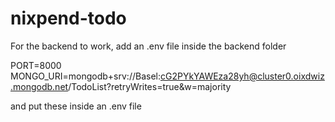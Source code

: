 # nixpend-todo

For the backend to work, add an .env file inside the backend folder

PORT=8000
MONGO_URI=mongodb+srv://Basel:cG2PYkYAWEza28yh@cluster0.oixdwiz.mongodb.net/TodoList?retryWrites=true&w=majority

and put these inside an .env file
